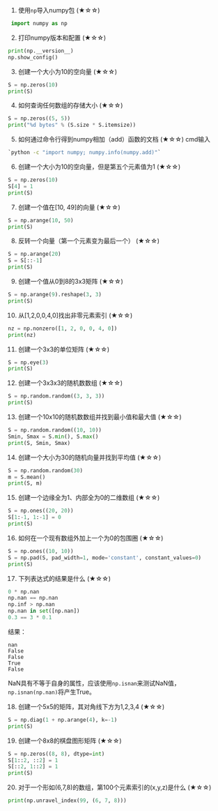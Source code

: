 1. 使用`np`导入numpy包 (★☆☆)
```py
 import numpy as np
```

2. 打印numpy版本和配置 (★☆☆)
```py
print(np.__version__)
np.show_config()
```

3. 创建一个大小为10的空向量 (★☆☆)
```py
S = np.zeros(10)
print(S)
```

4. 如何查询任何数组的存储大小 (★☆☆)
```py
S = np.zeros((5, 5))
print("%d bytes" % (S.size * S.itemsize))
```

5. 如何通过命令行得到numpy相加（add）函数的文档 (★☆☆)
cmd输入
```cmd
`python -c "import numpy; numpy.info(numpy.add)"`
```

6. 创建一个大小为10的空向量，但是第五个元素值为1 (★☆☆)
```py
S = np.zeros(10)
S[4] = 1
print(S)
```

7. 创建一个值在[10, 49]的向量 (★☆☆)
```py
S = np.arange(10, 50)
print(S)
```

8. 反转一个向量（第一个元素变为最后一个） (★☆☆)
```py
S = np.arange(20)
S = S[::-1]
print(S)
```

9. 创建一个值从0到8的3x3矩阵 (★☆☆)
```py
S = np.arange(9).reshape(3, 3)
print(S)
```

10. 从[1,2,0,0,4,0]找出非零元素索引 (★☆☆)
```py
nz = np.nonzero([1, 2, 0, 0, 4, 0])
print(nz)
```

11. 创建一个3x3的单位矩阵 (★☆☆)
```py
S = np.eye(3)
print(S)
```

12. 创建一个3x3x3的随机数数组 (★☆☆)
```py
S = np.random.random((3, 3, 3))
print(S)
```

13. 创建一个10x10的随机数数组并找到最小值和最大值 (★☆☆)
```py
S = np.random.random((10, 10))
Smin, Smax = S.min(), S.max()
print(S, Smin, Smax)
```

14. 创建一个大小为30的随机向量并找到平均值 (★☆☆)
```py
S = np.random.random(30)
m = S.mean()
print(S, m)
```

15. 创建一个边缘全为1、内部全为0的二维数组 (★☆☆)
```py
S = np.ones((20, 20))
S[1:-1, 1:-1] = 0
print(S)
```

16. 如何在一个现有数组外加上一个为0的包围圈 (★☆☆)
```py
S = np.ones((10, 10))
S = np.pad(S, pad_width=1, mode='constant', constant_values=0)
print(S)
```

17. 下列表达式的结果是什么 (★☆☆)
```py
0 * np.nan
np.nan == np.nan
np.inf > np.nan
np.nan in set([np.nan])
0.3 == 3 * 0.1
```
结果：
```
nan
False
False
True
False
```
NaN具有不等于自身的属性，应该使用`np.isnan`来测试NaN值，`np.isnan(np.nan)`将产生True。

18. 创建一个5x5的矩阵，其对角线下方为1,2,3,4 (★☆☆)
```py
S = np.diag(1 + np.arange(4), k=-1)
print(S)
```

19. 创建一个8x8的棋盘图形矩阵 (★☆☆)
```py
S = np.zeros((8, 8), dtype=int)
S[1::2, ::2] = 1
S[::2, 1::2] = 1
print(S)
```

20. 对于一个形如(6,7,8)的数组，第100个元素索引的(x,y,z)是什么 (★☆☆)
```py
print(np.unravel_index(99, (6, 7, 8)))
```